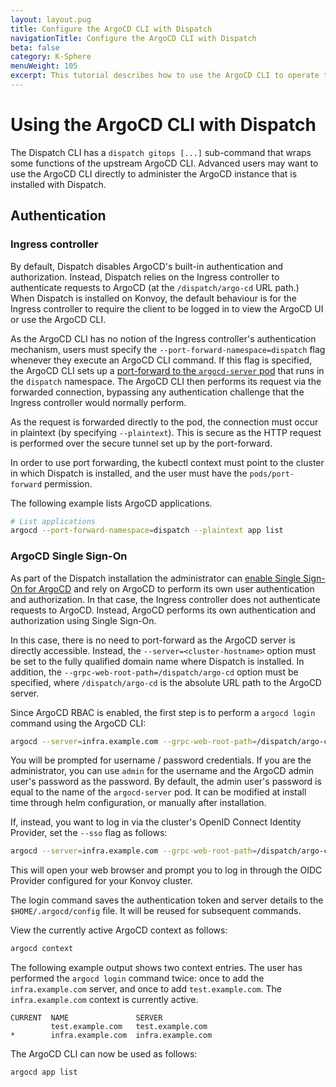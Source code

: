 ```yaml
---
layout: layout.pug
title: Configure the ArgoCD CLI with Dispatch
navigationTitle: Configure the ArgoCD CLI with Dispatch
beta: false
category: K-Sphere
menuWeight: 105
excerpt: This tutorial describes how to use the ArgoCD CLI to operate the instance of ArgoCD that is bundled with Dispatch.
---
```


# Using the ArgoCD CLI with Dispatch

The Dispatch CLI has a `dispatch gitops [...]` sub-command that wraps some functions of the upstream ArgoCD CLI. Advanced users may want to use the ArgoCD CLI directly to administer the ArgoCD instance that is installed with Dispatch.

## Authentication

### Ingress controller

By default, Dispatch disables ArgoCD's built-in authentication and authorization. Instead, Dispatch relies on the Ingress controller to authenticate requests to ArgoCD (at the `/dispatch/argo-cd` URL path.) When Dispatch is installed on Konvoy, the default behaviour is for the Ingress controller to require the client to be logged in to view the ArgoCD UI or use the ArgoCD CLI.

As the ArgoCD CLI has no notion of the Ingress controller's authentication mechanism, users must specify the `--port-forward-namespace=dispatch` flag whenever they execute an ArgoCD CLI command. If this flag is specified, the ArgoCD CLI sets up a [port-forward to the `argocd-server` pod](https://kubernetes.io/docs/tasks/access-application-cluster/port-forward-access-application-cluster/) that runs in the `dispatch` namespace. The ArgoCD CLI then performs its request via the forwarded connection, bypassing any authentication challenge that the Ingress controller would normally perform.

As the request is forwarded directly to the pod, the connection must occur in plaintext (by specifying `--plaintext`). This is secure as the HTTP request is performed over the secure tunnel set up by the port-forward.

In order to use port forwarding, the kubectl context must point to the cluster in which Dispatch is installed, and the user must have the `pods/port-forward` permission.

The following example lists ArgoCD applications.

```bash
# List applications
argocd --port-forward-namespace=dispatch --plaintext app list
```

### ArgoCD Single Sign-On

As part of the Dispatch installation the administrator can [enable Single Sign-On for ArgoCD](../../../install/configure-argocd/index.md#single-sign-on-sso) and rely on ArgoCD to perform its own user authentication and authorization. In that case, the Ingress controller does not authenticate requests to ArgoCD. Instead, ArgoCD performs its own authentication and authorization using Single Sign-On.

In this case, there is no need to port-forward as the ArgoCD server is directly accessible. Instead, the `--server=<cluster-hostname>` option must be set to the fully qualified domain name where Dispatch is installed. In addition, the `--grpc-web-root-path=/dispatch/argo-cd` option must be specified, where `/dispatch/argo-cd` is the absolute URL path to the ArgoCD server.

Since ArgoCD RBAC is enabled, the first step is to perform a `argocd login` command using the ArgoCD CLI:

```bash
argocd --server=infra.example.com --grpc-web-root-path=/dispatch/argo-cd login infra.example.com
```

You will be prompted for username / password credentials. If you are the administrator, you can use `admin` for the username and the ArgoCD admin user's password as the password. By default, the admin user's password is equal to the name of the `argocd-server` pod. It can be modified at install time through helm configuration, or manually after installation.

If, instead, you want to log in via the cluster's OpenID Connect Identity Provider, set the `--sso` flag as follows:

```bash
argocd --server=infra.example.com --grpc-web-root-path=/dispatch/argo-cd login infra.example.com --sso
```

This will open your web browser and prompt you to log in through the OIDC Provider configured for your Konvoy cluster.

The login command saves the authentication token and server details to the `$HOME/.argocd/config` file. It will be reused for subsequent commands.

View the currently active ArgoCD context as follows:

```bash
argocd context
```

The following example output shows two context entries. The user has performed the `argocd login` command twice: once to add the `infra.example.com` server, and once to add `test.example.com`. The `infra.example.com` context is currently active.

```
CURRENT  NAME               SERVER
         test.example.com   test.example.com
*        infra.example.com  infra.example.com
```

The ArgoCD CLI can now be used as follows:

```bash
argocd app list
```
